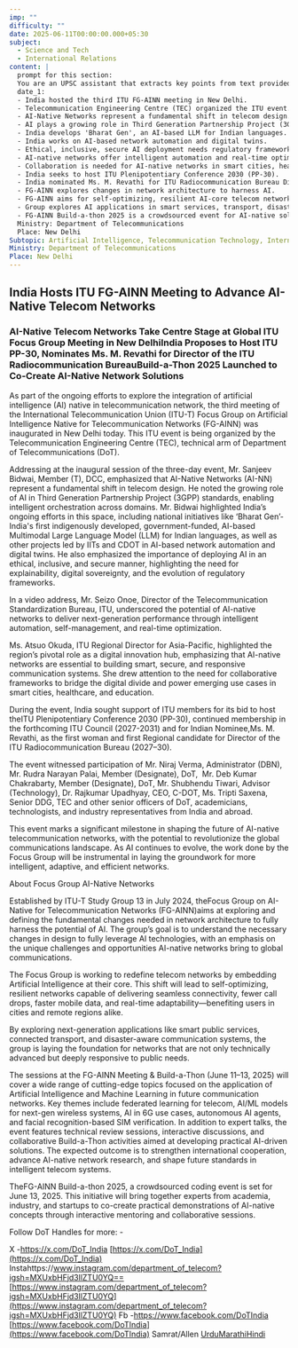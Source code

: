 ```yaml
---
imp: ""
difficulty: ""
date: 2025-06-11T00:00:00.000+05:30
subject:
  - Science and Tech
  - International Relations
content: |
  prompt for this section:
  You are an UPSC assistant that extracts key points from text provided by the user. Output ONLY the key points without additional comments. ENSURE 100% FACTUAL CORRECTNESS. take out the 5 most important from exam perspective. keypoints in a way that it covers the complete content in bullet points, each bullet point not more than 12 words.
  date_1:
  - India hosted the third ITU FG-AINN meeting in New Delhi.
  - Telecommunication Engineering Centre (TEC) organized the ITU event.
  - AI-Native Networks represent a fundamental shift in telecom design.
  - AI plays a growing role in Third Generation Partnership Project (3GPP) standards.
  - India develops 'Bharat Gen', an AI-based LLM for Indian languages.
  - India works on AI-based network automation and digital twins.
  - Ethical, inclusive, secure AI deployment needs regulatory frameworks.
  - AI-native networks offer intelligent automation and real-time optimization.
  - Collaboration is needed for AI-native networks in smart cities, healthcare.
  - India seeks to host ITU Plenipotentiary Conference 2030 (PP-30).
  - India nominated Ms. M. Revathi for ITU Radiocommunication Bureau Director.
  - FG-AINN explores changes in network architecture to harness AI.
  - FG-AINN aims for self-optimizing, resilient AI-core telecom networks.
  - Group explores AI applications in smart services, transport, disaster communication.
  - FG-AINN Build-a-thon 2025 is a crowdsourced event for AI-native solutions.
  Ministry: Department of Telecommunications
  Place: New Delhi
Subtopic: Artificial Intelligence, Telecommunication Technology, International Organizations, Digital Governance
Ministry: Department of Telecommunications
Place: New Delhi
---
```


## India Hosts ITU FG-AINN Meeting to Advance AI-Native Telecom Networks

### AI-Native Telecom Networks Take Centre Stage at Global ITU Focus Group Meeting in New DelhiIndia Proposes to Host ITU PP-30, Nominates Ms. M. Revathi for Director of the ITU Radiocommunication BureauBuild-a-Thon 2025 Launched to Co-Create AI-Native Network Solutions

As part of the ongoing efforts to explore the integration of artificial intelligence (AI) native in telecommunication network, the third meeting of the International Telecommunication Union (ITU-T) Focus Group on Artificial Intelligence Native for Telecommunication Networks (FG-AINN) was inaugurated in New Delhi today. This ITU event is being organized by the Telecommunication Engineering Centre (TEC), technical arm of Department of Telecommunications (DoT).

Addressing at the inaugural session of the three-day event, Mr. Sanjeev Bidwai, Member (T), DCC, emphasized that AI-Native Networks (AI-NN) represent a fundamental shift in telecom design. He noted the growing role of AI in Third Generation Partnership Project (3GPP) standards, enabling intelligent orchestration across domains. Mr. Bidwai highlighted India’s ongoing efforts in this space, including national initiatives like ‘Bharat Gen’-India's first indigenously developed, government-funded, AI-based Multimodal Large Language Model (LLM) for Indian languages, as well as other projects led by IITs and CDOT in AI-based network automation and digital twins. He also emphasized the importance of deploying AI in an ethical, inclusive, and secure manner, highlighting the need for explainability, digital sovereignty, and the evolution of regulatory frameworks.

In a video address, Mr. Seizo Onoe, Director of the Telecommunication Standardization Bureau, ITU, underscored the potential of AI-native networks to deliver next-generation performance through intelligent automation, self-management, and real-time optimization.

Ms. Atsuo Okuda, ITU Regional Director for Asia-Pacific, highlighted the region’s pivotal role as a digital innovation hub, emphasizing that AI-native networks are essential to building smart, secure, and responsive communication systems. She drew attention to the need for collaborative frameworks to bridge the digital divide and power emerging use cases in smart cities, healthcare, and education.

During the event, India sought support of ITU members for its bid to host theITU Plenipotentiary Conference 2030 (PP-30), continued membership in the forthcoming ITU Council (2027-2031) and for Indian Nominee,Ms. M. Revathi, as the first woman and first Regional candidate for Director of the ITU Radiocommunication Bureau (2027–30).

The event witnessed participation of Mr. Niraj Verma, Administrator (DBN), Mr. Rudra Narayan Palai, Member (Designate), DoT,  Mr. Deb Kumar Chakrabarty, Member (Designate), DoT, Mr. Shubhendu Tiwari, Advisor (Technology), Dr. Rajkumar Upadhyay, CEO, C-DOT, Ms. Tripti Saxena, Senior DDG, TEC and other senior officers of DoT, academicians, technologists, and industry representatives from India and abroad.

This event marks a significant milestone in shaping the future of AI-native telecommunication networks, with the potential to revolutionize the global communications landscape. As AI continues to evolve, the work done by the Focus Group will be instrumental in laying the groundwork for more intelligent, adaptive, and efficient networks.

About Focus Group AI-Native Networks

Established by ITU-T Study Group 13 in July 2024, theFocus Group on AI-Native for Telecommunication Networks (FG-AINN)aims at exploring and defining the fundamental changes needed in network architecture to fully harness the potential of AI. The group’s goal is to understand the necessary changes in design to fully leverage AI technologies, with an emphasis on the unique challenges and opportunities AI-native networks bring to global communications.

The Focus Group is working to redefine telecom networks by embedding Artificial Intelligence at their core. This shift will lead to self-optimizing, resilient networks capable of delivering seamless connectivity, fewer call drops, faster mobile data, and real-time adaptability—benefiting users in cities and remote regions alike.

By exploring next-generation applications like smart public services, connected transport, and disaster-aware communication systems, the group is laying the foundation for networks that are not only technically advanced but deeply responsive to public needs.

The sessions at the FG-AINN Meeting & Build-a-Thon (June 11–13, 2025) will cover a wide range of cutting-edge topics focused on the application of Artificial Intelligence and Machine Learning in future communication networks. Key themes include federated learning for telecom, AI/ML models for next-gen wireless systems, AI in 6G use cases, autonomous AI agents, and facial recognition-based SIM verification. In addition to expert talks, the event features technical review sessions, interactive discussions, and collaborative Build-a-Thon activities aimed at developing practical AI-driven solutions. The expected outcome is to strengthen international cooperation, advance AI-native network research, and shape future standards in intelligent telecom systems.

TheFG-AINN Build-a-thon 2025, a crowdsourced coding event is set for June 13, 2025. This initiative will bring together experts from academia, industry, and startups to co-create practical demonstrations of AI-native concepts through interactive mentoring and collaborative sessions.

Follow DoT Handles for more: -

X -https://x.com/DoT_India
[https://x.com/DoT_India](https://x.com/DoT_India)
Instahttps://www.instagram.com/department_of_telecom?igsh=MXUxbHFjd3llZTU0YQ==
[https://www.instagram.com/department_of_telecom?igsh=MXUxbHFjd3llZTU0YQ](https://www.instagram.com/department_of_telecom?igsh=MXUxbHFjd3llZTU0YQ)
Fb -https://www.facebook.com/DoTIndia
[https://www.facebook.com/DoTIndia](https://www.facebook.com/DoTIndia)
Samrat/Allen
[Urdu](https://pib.gov.in/PressReleasePage.aspx?PRID=2135781)[Marathi](https://pib.gov.in/PressReleasePage.aspx?PRID=2135821)[Hindi](https://pib.gov.in/PressReleasePage.aspx?PRID=2135784)